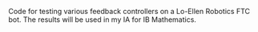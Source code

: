 Code for testing various feedback controllers on a Lo-Ellen Robotics FTC bot. The results will be
used in my IA for IB Mathematics.